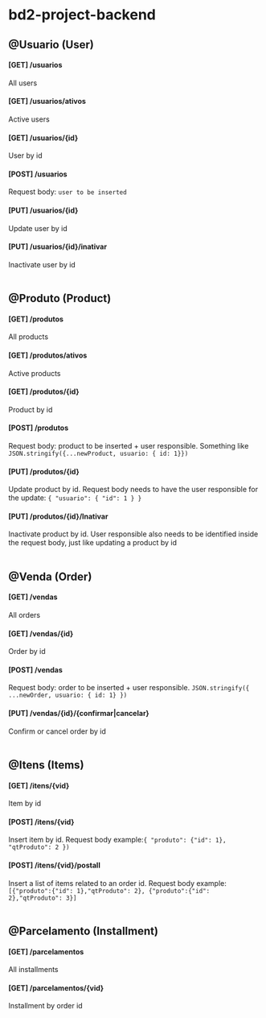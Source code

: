 # bd2-project-backend

## @Usuario (User)
#### \[GET\] /usuarios 
All users
#### \[GET\] /usuarios/ativos 
Active users 
#### \[GET\] /usuarios/{id} 
User by id
#### \[POST\] /usuarios 
Request body: ```user to be inserted```
#### \[PUT\] /usuarios/{id} 
Update user by id
#### \[PUT\] /usuarios/{id}/inativar 
Inactivate user by id 
<br /><br />

## @Produto (Product)
#### \[GET\] /produtos 
All products 
#### \[GET\] /produtos/ativos 
Active products
#### \[GET\] /produtos/{id} 
Product by id
#### \[POST\] /produtos 
Request body: product to be inserted + user responsible. Something like ```JSON.stringify({...newProduct, usuario: { id: 1}})``` 
#### \[PUT\] /produtos/{id} 
Update product by id. Request body needs to have the user responsible for the update: ```{ "usuario": { "id": 1 } }```
#### \[PUT\] /produtos/{id}/Inativar 
Inactivate product by id. User responsible also needs to be identified inside the request body, just like updating a product by id
<br /><br />

## @Venda (Order)
#### \[GET\] /vendas 
All orders
#### \[GET\] /vendas/{id} 
Order by id
#### \[POST\] /vendas 
Request body: order to be inserted + user responsible. ```JSON.stringify({ ...newOrder, usuario: { id: 1} })```
#### \[PUT\] /vendas/{id}/{confirmar|cancelar}
Confirm or cancel order by id
<br /><br />

## @Itens (Items)
#### \[GET\]  /itens/{vid} 
Item by id
#### \[POST\] /itens/{vid} 
Insert item by id. Request body example:```{ "produto": {"id": 1}, "qtProduto": 2 }) ```
#### \[POST\] /itens/{vid}/postall 
Insert a list of items related to an order id. Request body example: 
```[{"produto":{"id": 1},"qtProduto": 2}, {"produto":{"id": 2},"qtProduto": 3}]```
<br /><br />

## @Parcelamento (Installment)
#### \[GET\] /parcelamentos 
All installments
#### \[GET\] /parcelamentos/{vid} 
Installment by order id
<br /><br />
